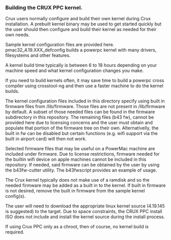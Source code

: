
### Building the CRUX PPC kernel.

Crux users normally configure and build their own kernel during Crux installation.   A
prebuilt kernel binary may be used to get started quickly but the user should then
configure and build their kernel as needed for their own needs.

Sample kernel configuration files are provided here.  pmac32_4.19.XXX_defconfig builds a powerpc kernel
with many drivers, filesystems and other features. 

A kernel build time typically is between 6 to 18 hours depending on your 
machine speed and what kernel configuration changes you make.   

If you need to build kernels often, it may save time to build a powerpc 
cross compiler using crosstool-ng and then use a faster machine to 
do the kernel builds.

The kernel configuration files included in this directory specify using built
in firmware files from /lib/firmware.   Those files are not present in 
/lib/firmware by default.    A subset of those needed files can be found in
the firmware subdirectory in this repository.   The remaining files (b43 fw),
cannot be provided here due to licensing concerns and the user must 
obtain and populate that portion of the firmware tree on their own. 
Alternativelly, the built in fw can be disabled but certain functions 
(e.g. wifi support via the built in airport card) will then not work.

Selected firmware files that may be useful on a PowerMac machine are included under firmware.
Due to license restrictions, firmware needed for the builtin wifi device on apple machines
cannot be included in this repository.   If needed, said firmware can be obtained by the user 
by using the b43fw-cutter utility.  The b43fwscript provides an example of usage.   

The Crux kernel typically does not make use of a ramdisk and so the needed firmware may be
added as a built in to the kernel.  If built in firmware is not desired, remove the built in 
firmware from the sample kernel config(s).

The user will need to download the appropriate linux kernel source (4.19.145 is suggested)
to the target.   Due to space constraints, the CRUX PPC install ISO does not
include and install the kernel source during the install process.  

If using Crux PPC only as a chroot, then of course, no kernel build is required.




